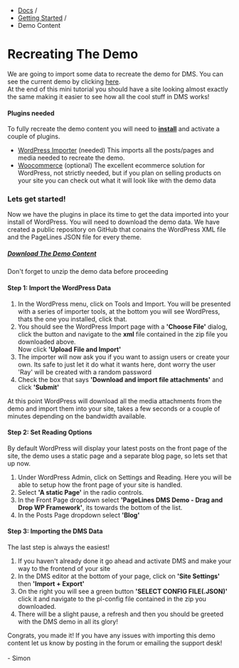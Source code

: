 <div class="row-fluid">
	<div class="span12">
		<ul class="breadcrumb">
  			<li><a href="http://docs.pagelines.com/">Docs</a> <span class="divider">/</span></li>
  			<li><a href="http://docs.pagelines.com/getting-started">Getting Started</a> <span class="divider">/</span></li>
  			<li class="active">Demo Content</li>
		</ul>
	</div>
</div>

# Recreating The Demo #

</p>We are going to import some data to recreate the demo for DMS. You can see the current demo by clicking <a target="_blank"  href="http://themes.pagelines.com/dms/?dobar=1">here</a>.<br />
At the end of this mini tutorial you should have a site looking almost exactly the same making it easier to see how all the cool stuff in DMS works!</p>
<div class="bs-callout bs-callout-info">
	<h4>Plugins needed</h4>
	<p>To fully recreate the demo content you will need to <a target="_blank" href="https://codex.wordpress.org/Managing_Plugins"><strong>install</strong></a> and activate a couple of plugins.
		<ul>
			<li><a target="_blank" href="http://wordpress.org/plugins/woocommerce/">WordPress Importer</a> (needed) This imports all the posts/pages and media needed to recreate the demo.</li>
			<li><a target="_blank" href="http://wordpress.org/plugins/wordpress-importer/">Woocommerce</a> (optional) The excellent ecommerce solution for WordPress, not strictly needed, but if you plan on selling products on your site you can check out what it will look like with the demo data</li>
		</ul>
	</p>
</div>

<h3>Lets get started!</h3>
<p>Now we have the plugins in place its time to get the data imported into your install of WordPress. You will need to download the demo data. We have created a public repository on GitHub that conains the WordPress XML file and the PageLines JSON file for every theme.</p>

<h5><a title="PageLines Theme Demo Content" href="https://github.com/pagelines/pl-demo-content">Download The Demo Content</a></h5>

<p>Don't forget to unzip the demo data before proceeding</p> 
<h4>Step 1: Import the WordPress Data</h4>
<p>
	<ol>
		<li>In the WordPress menu, click on Tools and Import. You will be presented with a series of importer tools, at the bottom you will see WordPress, thats the one you installed, click that.</li>
		<li>You should see the WordPress Import page with a <strong>'Choose File'</strong> dialog, click the button and navigate to the <strong>xml</strong> file contained in the zip file you downloaded above.</li>
		</li>Now click <strong>'Upload File and Import'</strong></li>
		<li>The importer will now ask you if you want to assign users or create your own. Its safe to just let it do what it wants here, dont worry the user 'Ray' will be created with a random password</li>
		<li>Check the box that says <strong>'Download and import file attachments'</strong> and click <strong>'Submit'</strong></li>
	</ol>
At this point WordPress will download all the media attachments from the demo and import them into your site, takes a few seconds or a couple of minutes depending on the bandwidth available.
</p>
<h4>Step 2: Set Reading Options</h4>
<p>By default WordPress will display your latest posts on the front page of the site, the demo uses a static page and a separate blog page, so lets set that up now.
	<ol>
		<li>Under WordPress Admin, click on Settings and Reading. Here you will be able to setup how the front page of your site is handled.</li>
		<li>Select <strong>'A static Page'</strong> in the radio controls.</li>
		<li>In the Front Page dropdown select <strong>'PageLines DMS Demo - Drag and Drop WP Framework'</strong>, its towards the bottom of the list.</li>
		<li>In the Posts Page dropdown select <strong>'Blog'</strong></li>
	</ol>
</p>
<h4>Step 3: Importing the DMS Data</h4>
<p>The last step is always the easiest!
	<ol>
		<li>If you haven't already done it go ahead and activate DMS and make your way to the frontend of your site</li>
		<li>In the DMS editor at the bottom of your page, click on <strong>'Site Settings'</strong> then <strong>'Import + Export'</strong></li>
		<li>On the right you will see a green button <strong>'SELECT CONFIG FILE(.JSON)'</strong> click it and navigate to the pl-config file contained in the zip you downloaded.</li>
		<li>There will be a slight pause, a refresh and then you should be greeted with the DMS demo in all its glory!</li>
	</ol>
Congrats, you made it! If you have any issues with importing this demo content let us know by posting in the forum or emailing the support desk!<br /><br /> - Simon
</p>
